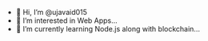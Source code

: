 - 👋 Hi, I’m @ujavaid015
- 👀 I’m interested in Web Apps...
- 🌱 I’m currently learning Node.js along with blockchain...

<!---
ujavaid015/ujavaid015 is a ✨ special ✨ repository because its `README.md` (this file) appears on your GitHub profile.
You can click the Preview link to take a look at your changes.
--->
